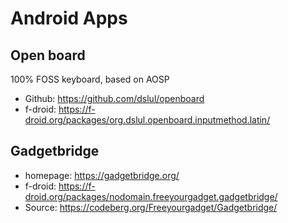 # Android Apps

## Open board

100% FOSS keyboard, based on AOSP

- Github: <https://github.com/dslul/openboard>
- f-droid: <https://f-droid.org/packages/org.dslul.openboard.inputmethod.latin/>

## Gadgetbridge

- homepage: https://gadgetbridge.org/
- f-droid: https://f-droid.org/packages/nodomain.freeyourgadget.gadgetbridge/
- Source: https://codeberg.org/Freeyourgadget/Gadgetbridge/

